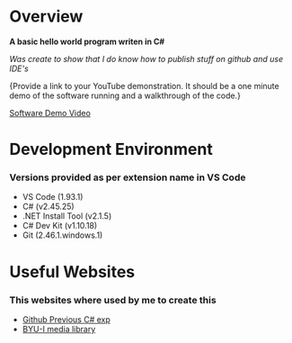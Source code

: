 # Overview

**A basic hello world program writen in C#**

*Was create to show that I do know how to publish stuff on github and use IDE's*

{Provide a link to your YouTube demonstration.  It should be a one minute demo of the software running and a walkthrough of the code.}

[Software Demo Video](http://youtube.link.goes.here)

# Development Environment
### Versions provided as per extension name in VS Code
* VS Code (1.93.1)
* C# (v2.45.25)
* .NET Install Tool (v2.1.5)
* C# Dev Kit (v1.10.18)
* Git (2.46.1.windows.1)

# Useful Websites
### This websites where used by me to create this
* [Github Previous C# exp](https://github.com/SmirnovEgV/cse210-lmd)
* [BYU-I media library](https://video.byui.edu/media/t/1_zyyx43ke)
